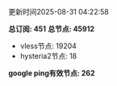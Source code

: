 更新时间2025-08-31 04:22:58

**总订阅: 451**
**总节点: 45912**
- vless节点: 19204
- hysteria2节点: 18

**google ping有效节点: 262**
